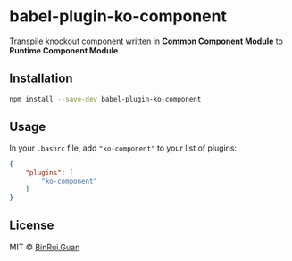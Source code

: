 babel-plugin-ko-component
=====

Transpile knockout component written in **Common Component Module** to **Runtime Component Module**.

## Installation

```bash
npm install --save-dev babel-plugin-ko-component
```

## Usage

In your `.bashrc` file, add `"ko-component"` to your list of plugins:

```json
{
    "plugins": [
        "ko-component"
    ]
}
```

## License

MIT &copy; [BinRui.Guan](differui@gmail.com)
